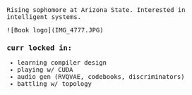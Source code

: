 <script>
MathJax = {
  tex: {
    inlineMath: [['$', '$'], ['\\(', '\\)']]
  },
  svg: {
    fontCache: 'global'
  }
};
</script>
<script type="text/javascript" id="MathJax-script" async
  src="https://cdn.jsdelivr.net/npm/mathjax@3/es5/tex-svg.js">
</script>
<style> body { font-family: "Roboto Mono", monospace;} </style>

<p>Rising sophomore at Arizona State. Interested in intelligent systems.</p>
![Book logo](IMG_4777.JPG)

  <h3>curr locked in:</h3>
  <ul>
    <li>learning compiler design</li>
    <li>playing w/ CUDA</li>
    <li>audio gen (RVQVAE, codebooks, discriminators)</li>
    <li>battling w/ topology</li>
  </ul>




